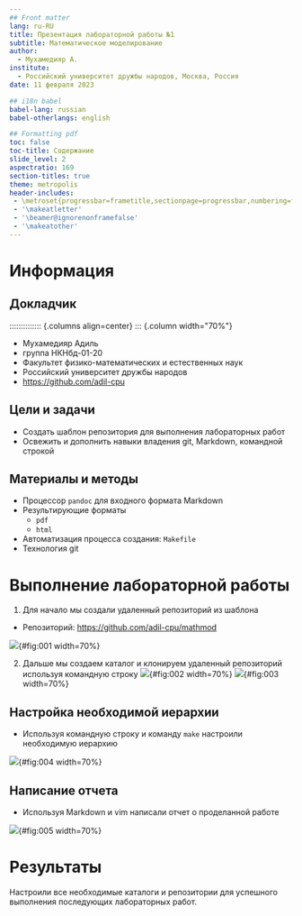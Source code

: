 ```yaml
---
## Front matter
lang: ru-RU
title: Презентация лабораторной работы №1
subtitle: Математическое моделирование
author:
  - Мухамедияр А.
institute:
  - Российский университет дружбы народов, Москва, Россия
date: 11 февраля 2023

## i18n babel
babel-lang: russian
babel-otherlangs: english

## Formatting pdf
toc: false
toc-title: Содержание
slide_level: 2
aspectratio: 169
section-titles: true
theme: metropolis
header-includes:
 - \metroset{progressbar=frametitle,sectionpage=progressbar,numbering=fraction}
 - '\makeatletter'
 - '\beamer@ignorenonframefalse'
 - '\makeatother'
---
```


# Информация

## Докладчик

:::::::::::::: {.columns align=center}
::: {.column width="70%"}

  * Мухамедияр Адиль
  * группа НКНбд-01-20
  * Факультет физико-математических и естественных наук
  * Российский университет дружбы народов
  * <https://github.com/adil-cpu>



## Цели и задачи

- Создать шаблон репозитория для выполнения лабораторных работ
- Освежить и дополнить навыки владения git, Markdown, командной строкой

## Материалы и методы

- Процессор `pandoc` для входного формата Markdown
- Результирующие форматы
	- `pdf`
	- `html`
- Автоматизация процесса создания: `Makefile`
- Технология git

# Выполнение лабораторной работы

1. Для начало мы создали удаленный репозиторий из шаблона

- Репозиторий: <https://github.com/adil-cpu/mathmod>

![](../report/img/git.png){#fig:001 width=70%}

2. Дальше мы создаем каталог и клонируем удаленный репозиторий используя командную строку
![](../report/img/pr1.png){#fig:002 width=70%}
![](../report/img/pr2.png){#fig:003 width=70%}

## Настройка необходимой иерархии

- Используя командную строку и команду `make` настроили необходимую иерархию

![](../report/img/pr3.png){#fig:004 width=70%}


## Написание отчета

- Используя Markdown и vim написали отчет о проделанной работе

![](../report/img/pr4.png){#fig:005 width=70%}

# Результаты

Настроили все необходимые каталоги и репозитории для успешного выполнения последующих лабораторных работ.
